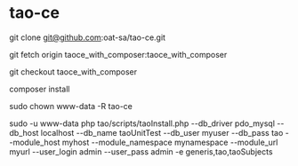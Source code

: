 tao-ce
======


git clone git@github.com:oat-sa/tao-ce.git

git fetch origin taoce_with_composer:taoce_with_composer

git checkout taoce_with_composer

composer install

sudo chown www-data -R tao-ce


sudo -u www-data php tao/scripts/taoInstall.php --db_driver pdo_mysql --db_host localhost --db_name taoUnitTest --db_user myuser --db_pass tao --module_host myhost  --module_namespace mynamespace --module_url myurl --user_login admin --user_pass admin -e generis,tao,taoSubjects
